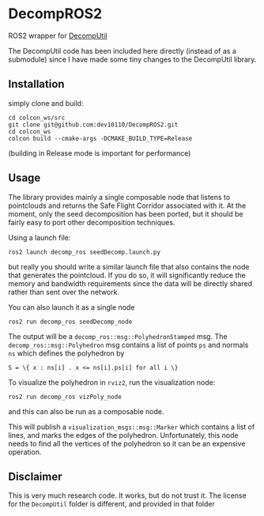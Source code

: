 # DecompROS2

ROS2 wrapper for [DecompUtil](https://github.com/sikang/DecompUtil)

The DecompUtil code has been included here directly (instead of as a submodule) since I have made some tiny changes to the DecompUtil library. 

## Installation
simply clone and build:
```
cd colcon_ws/src
git clone git@github.com:dev10110/DecompROS2.git
cd colcon_ws
colcon build --cmake-args -DCMAKE_BUILD_TYPE=Release
```
(building in Release mode is important for performance)

## Usage
The library provides mainly a single composable node that listens to pointclouds and returns the Safe Flight Corridor associated with it. At the moment, only the seed decomposition has been ported, but it should be fairly easy to port other decomposition techniques. 

Using a launch file:
```
ros2 launch decomp_ros seedDecomp.launch.py
```
but really you should write a similar launch file that also contains the node that generates the pointcloud. If you do so, it will significantly reduce the memory and bandwidth requirements since the data will be directly shared rather than sent over the network. 

You can also launch it as a single node
```
ros2 run decomp_ros seedDecomp_node
```
The output will be a `decomp_ros::msg::PolyhedronStamped` msg. The `decomp_ros::msg::Polyhedron` msg contains a list of points `ps` and normals `ns` which defines the polyhedron by
```
S = \{ x : ns[i] . x <= ns[i].ps[i] for all i \}
```

To visualize the polyhedron in `rviz2`, run the visualization node:
```
ros2 run decomp_ros vizPoly_node
```
and this can also be run as a composable node. 

This will publish a `visualization_msgs::msg::Marker` which contains a list of lines, and marks the edges of the polyhedron. Unfortunately, this node needs to find all the vertices of the polyhedron so it can be an expensive operation. 

## Disclaimer
This is very much research code. It works, but do not trust it.  The license for the `DecompUtil` folder is different, and provided in that folder
